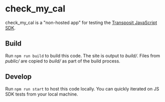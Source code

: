 # check_my_cal

check_my_cal is a "non-hosted app" for testing the [Transposit JavaScript SDK](https://github.com/transposit/transposit-js-sdk).

## Build

Run `npm run build` to build this code. The site is output to _build/_. Files from _public/_ are copied to _build/_ as part of the build process.

## Develop

Run `npm run start` to host this code locally. You can quickly iterated on JS SDK tests from your local machine.
